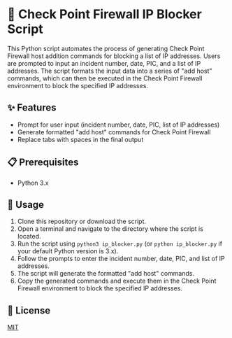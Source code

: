 # 🚧 Check Point Firewall IP Blocker Script

This Python script automates the process of generating Check Point Firewall host addition commands for blocking a list of IP addresses. Users are prompted to input an incident number, date, PIC, and a list of IP addresses. The script formats the input data into a series of "add host" commands, which can then be executed in the Check Point Firewall environment to block the specified IP addresses.

## ✨ Features

- Prompt for user input (incident number, date, PIC, list of IP addresses)
- Generate formatted "add host" commands for Check Point Firewall
- Replace tabs with spaces in the final output

## 📋 Prerequisites 

- Python 3.x

## 🚀 Usage

1. Clone this repository or download the script.
2. Open a terminal and navigate to the directory where the script is located.
3. Run the script using `python3 ip_blocker.py` (or `python ip_blocker.py` if your default Python version is 3.x).
4. Follow the prompts to enter the incident number, date, PIC, and list of IP addresses.
5. The script will generate the formatted "add host" commands.
6. Copy the generated commands and execute them in the Check Point Firewall environment to block the specified IP addresses.

## 📄 License

[MIT](https://choosealicense.com/licenses/mit/)

